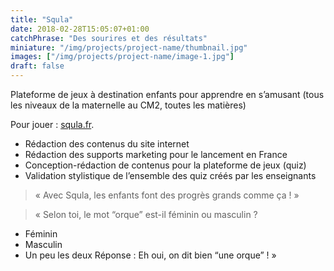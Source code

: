 ```yaml
---
title: "Squla"
date: 2018-02-28T15:05:07+01:00
catchPhrase: "Des sourires et des résultats"
miniature: "/img/projects/project-name/thumbnail.jpg"
images: ["/img/projects/project-name/image-1.jpg"]
draft: false
---
```


Plateforme de jeux à destination enfants pour apprendre en s’amusant
(tous les niveaux de la maternelle au CM2, toutes les matières)

Pour jouer : [squla.fr](https://www.squla.fr/).

- Rédaction des contenus du site internet
- Rédaction des supports marketing pour le lancement en France
- Conception-rédaction de contenus pour la plateforme de jeux (quiz)
- Validation stylistique de l’ensemble des quiz créés par les enseignants

> « Avec Squla, les enfants font des progrès grands comme ça ! »

> « Selon toi, le mot “orque” est-il féminin ou masculin ?
- Féminin
- Masculin
- Un peu les deux
Réponse : Eh oui, on dit bien “une orque” ! »

